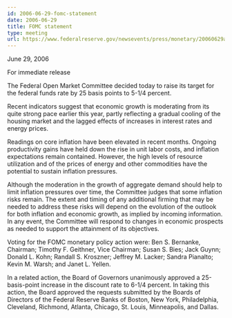```yaml
---
id: 2006-06-29-fomc-statement
date: 2006-06-29
title: FOMC statement
type: meeting
url: https://www.federalreserve.gov/newsevents/press/monetary/20060629a.htm
---
```


June 29, 2006

For immediate release

The Federal Open Market Committee decided today to raise its target for the federal funds rate by 25 basis points to 5-1/4 percent.

Recent indicators suggest that economic growth is moderating from its quite strong pace earlier this year, partly reflecting a gradual cooling of the housing market and the lagged effects of increases in interest rates and energy prices.

Readings on core inflation have been elevated in recent months. Ongoing productivity gains have held down the rise in unit labor costs, and inflation expectations remain contained. However, the high levels of resource utilization and of the prices of energy and other commodities have the potential to sustain inflation pressures.

Although the moderation in the growth of aggregate demand should help to limit inflation pressures over time, the Committee judges that some inflation risks remain. The extent and timing of any additional firming that may be needed to address these risks will depend on the evolution of the outlook for both inflation and economic growth, as implied by incoming information. In any event, the Committee will respond to changes in economic prospects as needed to support the attainment of its objectives.

Voting for the FOMC monetary policy action were: Ben S. Bernanke, Chairman; Timothy F. Geithner, Vice Chairman; Susan S. Bies; Jack Guynn; Donald L. Kohn; Randall S. Kroszner; Jeffrey M. Lacker; Sandra Pianalto; Kevin M. Warsh; and Janet L. Yellen.

In a related action, the Board of Governors unanimously approved a 25-basis-point increase in the discount rate to 6-1/4 percent. In taking this action, the Board approved the requests submitted by the Boards of Directors of the Federal Reserve Banks of Boston, New York, Philadelphia, Cleveland, Richmond, Atlanta, Chicago, St. Louis, Minneapolis, and Dallas.